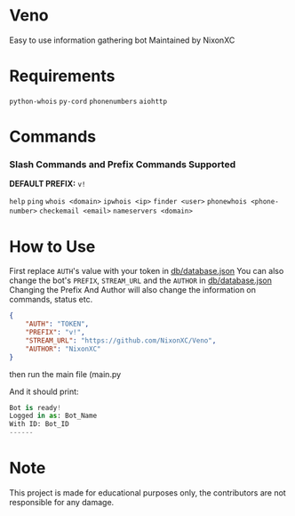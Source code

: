# Veno

Easy to use information gathering bot
Maintained by NixonXC

# Requirements

`python-whois`
`py-cord`
`phonenumbers`
`aiohttp`

# Commands

<h3>Slash Commands and Prefix Commands Supported </h3>

**DEFAULT PREFIX:** `v!`

`help` `ping` `whois <domain>` `ipwhois <ip>` `finder <user>` `phonewhois <phone-number>` `checkemail <email>` `nameservers <domain>`

# How to Use

First replace `AUTH`'s value with your token in <a href="https://github.com/NixonXC/Veno/blob/main/db/database.json">db/database.json<a>
You can also change the bot's `PREFIX`,  `STREAM_URL` and the `AUTHOR` in <a href="https://github.com/NixonXC/Veno/blob/main/db/database.json">db/database.json<a> Changing the Prefix And Author will also change the information on commands, status etc.

```json
{
    "AUTH": "TOKEN",
    "PREFIX": "v!",
    "STREAM_URL": "https://github.com/NixonXC/Veno",
    "AUTHOR": "NixonXC"
}
```

then run the main file (main.py

And it should print:
```py
Bot is ready!
Logged in as: Bot_Name
With ID: Bot_ID
------
```

# Note

This project is made for educational purposes only, the contributors are not responsible for any damage.
